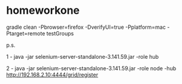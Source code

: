 # homeworkone
gradle clean -Pbrowser=firefox -DverifyUI=true -Pplatform=mac -Ptarget=remote testGroups

p.s.

1 - java -jar selenium-server-standalone-3.141.59.jar -role hub

2 - java -jar selenium-server-standalone-3.141.59.jar -role node -hub http://192.168.2.10:4444/grid/register